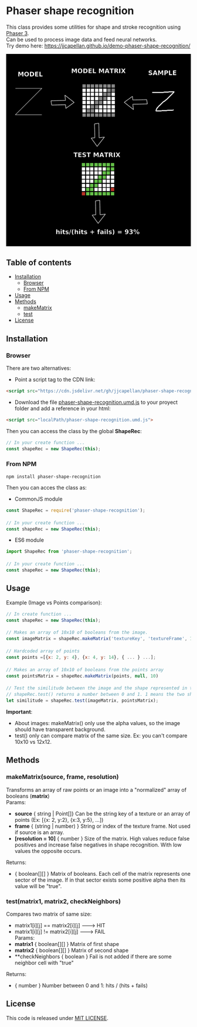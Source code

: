 # Phaser shape recognition
This class provides some utilities for shape and stroke recognition using [Phaser 3](http://phaser.io/).  
Can be used to process image data and feed neural networks.  
Try demo here: https://jjcapellan.github.io/demo-phaser-shape-recognition/

<p align="center">
<img alt="workflow" src="./imgs/working.png"/>
</p>

## Table of contents
* [Installation](#Installation)
  * [Browser](#Browser)
  * [From NPM](#From-NPM)
* [Usage](#Usage) 
* [Methods](#Methods)
  * [makeMatrix](#makematrix)
  * [test](#test)
* [License](#License)

## Installation
### Browser
There are two alternatives:
* Point a script tag to the CDN link:
```html
<script src="https://cdn.jsdelivr.net/gh/jjcapellan/phaser-shape-recognition/dist/phaser-shape-recognition.umd.js">
``` 
* Download the file [phaser-shape-recognition.umd.js](https://cdn.jsdelivr.net/gh/jjcapellan/phaser-shape-recognition/dist/phaser-shape-recognition.umd.js) to your proyect folder and add a reference in your html:
```html
<script src="localPath/phaser-shape-recognition.umd.js">
``` 
Then you can access the class by the global **ShapeRec**:
```javascript
// In your create function ...
const shapeRec = new ShapeRec(this); 
```

### From NPM
```
npm install phaser-shape-recognition
```
Then you can acces the class as:
* CommonJS module
```javascript
const ShapeRec = require('phaser-shape-recognition');

// In your create function ...
const shapeRec = new ShapeRec(this); 
```

* ES6 module
```javascript
import ShapeRec from 'phaser-shape-recognition';

// In your create function ...
const shapeRec = new ShapeRec(this); 
```

## Usage
Example (Image vs Points comparison):
```javascript
// In create function ...
const shapeRec = new ShapeRec(this);

// Makes an array of 10x10 of booleans from the image.
const imageMatrix = shapeRec.makeMatrix('textureKey', 'textureFrame', 10);

// Hardcoded array of points
const points =[{x: 2, y: 4}, {x: 4, y: 14}, { ... } ...];

// Makes an array of 10x10 of booleans from the points array
const pointsMatrix = shapeRec.makeMatrix(points, null, 10)

// Test the similitude between the image and the shape represented in the points array
// shapeRec.test() returns a number between 0 and 1. 1 means the two shapes are identical and 0 the opposite.
let similitude = shapeRec.test(imageMatrix, pointsMatrix);
```
**Important**:
* About images: makeMatrix() only use the alpha values, so the image should have transparent background.
* test() only can compare matrix of the same size. Ex: you can't compare 10x10 vs 12x12. 

## Methods
### <a id="makematrix"></a> makeMatrix(source, frame, resolution)
Transforms an array of raw points or an image into a "normalized" array of booleans (**matrix**)  
Params:
* **source** { string | Point[]} Can be the string key of a texture or an array of points (Ex: [{x: 2, y:2}, {x:3, y:5}, ...])
* **frame** { (string | number) } String or index of the texture frame. Not used if source is an array.
* **[resolution = 10]** { number } Size of the matrix. High values reduce false positives and increase false negatives in shape recognition. With low values the opposite occurs.    

Returns:
* { boolean[][] } Matrix of booleans. Each cell of the matrix represents one sector of the image. If in that sector exists some positive alpha then its value will be "true".

### <a id="test"></a> test(matrix1, matrix2, checkNeighbors)
Compares two matrix of same size: 
* matrix1\[i]\[j] == matrix2\[i]\[j] ---> HIT  
* matrix1\[i]\[j] != matrix2\[i]\[j] ---> FAIL  
Params:
* **matrix1** { boolean[][] } Matrix of first shape
* **matrix2** { boolean[][] } Matrix of second shape   
* **checkNeighbors { boolean } Fail is not added if there are some neighbor cell with "true"

Returns:
* { number } Number between 0 and 1: hits / (hits + fails)

## License
This code is released under [MIT LICENSE](https://raw.githubusercontent.com/jjcapellan/phaser-shape-recognition/master/LICENSE).
